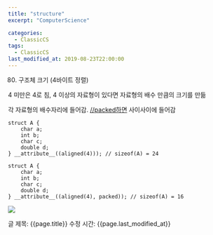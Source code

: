 ```yaml
---
title: "structure"
excerpt: "ComputerScience"

categories:
  - ClassicCS
tags:
  - ClassicCS
last_modified_at: 2019-08-23T22:00:00
---
```


80. 구조체 크기 (4바이트 정렬)

4 미만은 4로 침, 4 이상의 자료형이 있다면 자료형의 배수 만큼의 크기를 만듦

각 자료형의 배수자리에 들어감. [//packed하면](//packed하면) 사이사이에 들어감

    struct A {
        char a;
        int b;
        char c;
        double d;
    } __attribute__((aligned(4))); // sizeof(A) = 24
    
    struct A {
        char a;
        int b;
        char c;
        double d;
    } __attribute__((aligned(4), packed)); // sizeof(A) = 16

![](https://www.notion.so/6ee1b8ed43fa4cac8205d0ea9f128da2#71a91f6deccb4174994a1d2881d462a6)

[](https://www.notion.so/6ee1b8ed43fa4cac8205d0ea9f128da2#ff9cc4fe59904d9c913367b7af0da155)

글 제목: {{page.title}}
수정 시간: {{page.last_modified_at}}
